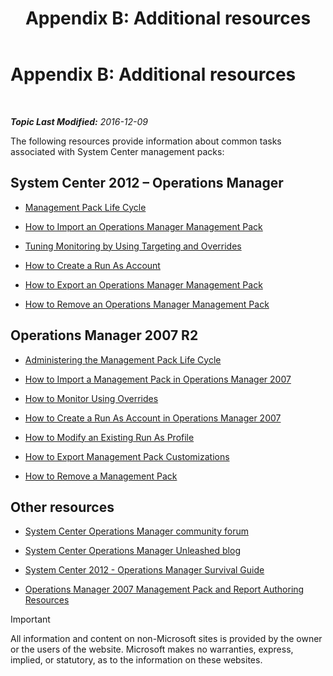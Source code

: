 ﻿---
title: 'Appendix B: Additional resources'
TOCTitle: 'Appendix B: Additional resources'
ms:assetid: 3bcfb237-604a-4902-a003-b366cbf5a600
ms:mtpsurl: https://technet.microsoft.com/en-us/library/Dn195905(v=EXCHG.150)
ms:contentKeyID: 53181781
ms.date: 12/09/2016
mtps_version: v=EXCHG.150
---

<div data-xmlns="http://www.w3.org/1999/xhtml">

<div class="topic" data-xmlns="http://www.w3.org/1999/xhtml" data-msxsl="urn:schemas-microsoft-com:xslt" data-cs="http://msdn.microsoft.com/en-us/">

<div data-asp="http://msdn2.microsoft.com/asp">

# Appendix B: Additional resources

</div>

<div id="mainSection">

<div id="mainBody">

<span> </span>

_**Topic Last Modified:** 2016-12-09_

The following resources provide information about common tasks associated with System Center management packs:

<div>

## System Center 2012 – Operations Manager

  - [Management Pack Life Cycle](https://go.microsoft.com/fwlink/p/?linkid=232986)

  - [How to Import an Operations Manager Management Pack](https://go.microsoft.com/fwlink/p/?linkid=219431)

  - [Tuning Monitoring by Using Targeting and Overrides](https://go.microsoft.com/fwlink/p/?linkid=217065)

  - [How to Create a Run As Account](https://go.microsoft.com/fwlink/p/?linkid=232988)

  - [How to Export an Operations Manager Management Pack](https://go.microsoft.com/fwlink/p/?linkid=232990)

  - [How to Remove an Operations Manager Management Pack](https://go.microsoft.com/fwlink/p/?linkid=232991)

</div>

<div>

## Operations Manager 2007 R2

  - [Administering the Management Pack Life Cycle](https://go.microsoft.com/fwlink/?linkid=211463)

  - [How to Import a Management Pack in Operations Manager 2007](https://go.microsoft.com/fwlink/?linkid=142351)

  - [How to Monitor Using Overrides](https://go.microsoft.com/fwlink/?linkid=117777)

  - [How to Create a Run As Account in Operations Manager 2007](https://go.microsoft.com/fwlink/?linkid=165410)

  - [How to Modify an Existing Run As Profile](https://go.microsoft.com/fwlink/?linkid=165412)

  - [How to Export Management Pack Customizations](https://go.microsoft.com/fwlink/?linkid=209940)

  - [How to Remove a Management Pack](https://go.microsoft.com/fwlink/?linkid=209941)

</div>

<div>

## Other resources

  - [System Center Operations Manager community forum](https://go.microsoft.com/fwlink/?linkid=179635)

  - [System Center Operations Manager Unleashed blog](https://go.microsoft.com/fwlink/?linkid=246391)

  - [System Center 2012 - Operations Manager Survival Guide](https://go.microsoft.com/fwlink/?linkid=246383)

  - [Operations Manager 2007 Management Pack and Report Authoring Resources](https://go.microsoft.com/fwlink/?linkid=246388)

<div class="alert">


> [!IMPORTANT]
> All information and content on non-Microsoft sites is provided by the owner or the users of the website. Microsoft makes no warranties, express, implied, or statutory, as to the information on these websites.



</div>

</div>

</div>

<span> </span>

</div>

</div>

</div>

